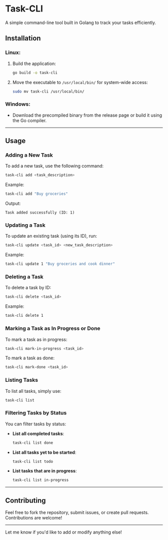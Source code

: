 # Task-CLI

A simple command-line tool built in Golang to track your tasks efficiently.

## Installation

### Linux:

1. Build the application:
   ```bash
   go build -o task-cli
   ```
2. Move the executable to `/usr/local/bin/` for system-wide access:
   ```bash
   sudo mv task-cli /usr/local/bin/
   ```

### Windows:

- Download the precompiled binary from the release page or build it using the Go compiler.

---

## Usage

### Adding a New Task

To add a new task, use the following command:

```bash
task-cli add <task_description>
```

Example:

```bash
task-cli add "Buy groceries"
```

Output:

```
Task added successfully (ID: 1)
```

### Updating a Task

To update an existing task (using its ID), run:

```bash
task-cli update <task_id> <new_task_description>
```

Example:

```bash
task-cli update 1 "Buy groceries and cook dinner"
```

### Deleting a Task

To delete a task by ID:

```bash
task-cli delete <task_id>
```

Example:

```bash
task-cli delete 1
```

### Marking a Task as In Progress or Done

To mark a task as in progress:

```bash
task-cli mark-in-progress <task_id>
```

To mark a task as done:

```bash
task-cli mark-done <task_id>
```

### Listing Tasks

To list all tasks, simply use:

```bash
task-cli list
```

### Filtering Tasks by Status

You can filter tasks by status:

- **List all completed tasks**:

  ```bash
  task-cli list done
  ```

- **List all tasks yet to be started**:

  ```bash
  task-cli list todo
  ```

- **List tasks that are in progress**:
  ```bash
  task-cli list in-progress
  ```

---

## Contributing

Feel free to fork the repository, submit issues, or create pull requests. Contributions are welcome!

---

Let me know if you'd like to add or modify anything else!
